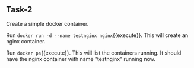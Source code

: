 ## Task-2

Create a simple docker container.

Run `docker run -d --name testnginx nginx`{{execute}}. This will create an nginx container.

Run `docker ps`{{execute}}. This will list the containers running. It should have the nginx container with name "testnginx" running now.
